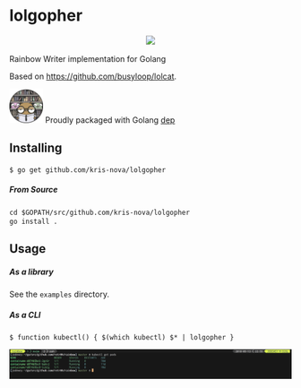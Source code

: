 # lolgopher

<p align="center"><img src="img/logo.png" width="420"></p>

Rainbow Writer implementation for Golang

Based on https://github.com/busyloop/lolcat.

<img src="https://github.com/ashleymcnamara/gophers/blob/master/NERDY.png" width="60"> Proudly packaged with Golang [dep](https://github.com/golang/dep)

## Installing

```
$ go get github.com/kris-nova/lolgopher
```

##### From Source

```
cd $GOPATH/src/github.com/kris-nova/lolgopher
go install .
```

## Usage

##### As a library

See the `examples` directory.

##### As a CLI

```
$ function kubectl() { $(which kubectl) $* | lolgopher }
```

<p align="center"><img src="img/output.png"></p>
